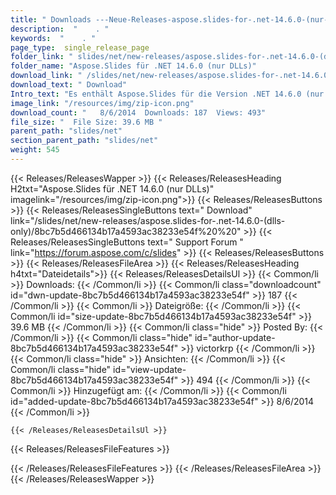 ```yaml
---
title: " Downloads ---Neue-Releases-aspose.slides-for-.net-14.6.0-(nur-dlls) . "
description:  "    . " 
keywords:  "    . " 
page_type:  single_release_page
folder_link: " slides/net/new-releases/aspose.slides-for-.net-14.6.0-(dlls-only)/"
folder_name: "Aspose.Slides für .NET 14.6.0 (nur DLLs)"
download_link: " /slides/net/new-releases/aspose.slides-for-.net-14.6.0-(dlls-only)/8bc7b5d466134b17a4593ac38233e54f"
download_text: " Download"
Intro_text: "Es enthält Aspose.Slides für die Version .NET 14.6.0 (nur DLLs)."
image_link: "/resources/img/zip-icon.png"
download_count: "   8/6/2014  Downloads: 187  Views: 493"
file_size: "  File Size: 39.6 MB "
parent_path: "slides/net"
section_parent_path: "slides/net"
weight: 545
---
```


{{< Releases/ReleasesWapper >}}
  {{< Releases/ReleasesHeading H2txt="Aspose.Slides für .NET 14.6.0 (nur DLLs)" imagelink="/resources/img/zip-icon.png">}}
  {{< Releases/ReleasesButtons >}}
    {{< Releases/ReleasesSingleButtons text=" Download" link="/slides/net/new-releases/aspose.slides-for-.net-14.6.0-(dlls-only)/8bc7b5d466134b17a4593ac38233e54f%20%20" >}}
    {{< Releases/ReleasesSingleButtons text=" Support Forum " link="https://forum.aspose.com/c/slides" >}}
  {{< Releases/ReleasesButtons >}}
  {{< Releases/ReleasesFileArea >}}
    {{< Releases/ReleasesHeading h4txt="Dateidetails">}}
    {{< Releases/ReleasesDetailsUl >}}
            {{< Common/li >}} Downloads: {{< /Common/li >}}
      {{< Common/li class="downloadcount" id="dwn-update-8bc7b5d466134b17a4593ac38233e54f" >}} 187 {{< /Common/li >}}
      {{< Common/li >}} Dateigröße: {{< /Common/li >}}
      {{< Common/li id="size-update-8bc7b5d466134b17a4593ac38233e54f" >}} 39.6 MB {{< /Common/li >}} 
      {{< Common/li  class="hide" >}} Posted By: {{< /Common/li >}} 
      {{< Common/li class="hide" id="author-update-8bc7b5d466134b17a4593ac38233e54f" >}} victorkrp {{< /Common/li >}}
      {{< Common/li class="hide" >}} Ansichten: {{< /Common/li >}}
      {{< Common/li class="hide" id="view-update-8bc7b5d466134b17a4593ac38233e54f" >}} 494 {{< /Common/li >}}
      {{< Common/li >}} Hinzugefügt am: {{< /Common/li >}}
      {{< Common/li id="added-update-8bc7b5d466134b17a4593ac38233e54f" >}} 8/6/2014 {{< /Common/li >}} 

    {{< /Releases/ReleasesDetailsUl >}}

  {{< Releases/ReleasesFileFeatures >}}
      
  {{< /Releases/ReleasesFileFeatures >}}
 {{< /Releases/ReleasesFileArea >}}
{{< /Releases/ReleasesWapper >}}



